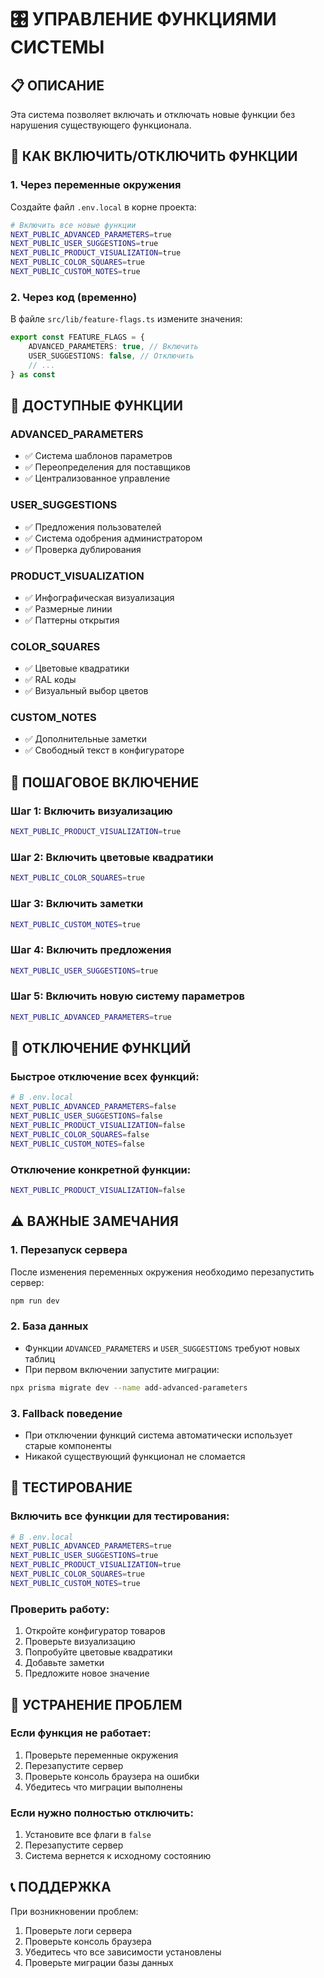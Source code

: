 # 🎛️ УПРАВЛЕНИЕ ФУНКЦИЯМИ СИСТЕМЫ

## 📋 ОПИСАНИЕ

Эта система позволяет включать и отключать новые функции без нарушения существующего функционала.

## 🔧 КАК ВКЛЮЧИТЬ/ОТКЛЮЧИТЬ ФУНКЦИИ

### **1. Через переменные окружения**

Создайте файл `.env.local` в корне проекта:

```bash
# Включить все новые функции
NEXT_PUBLIC_ADVANCED_PARAMETERS=true
NEXT_PUBLIC_USER_SUGGESTIONS=true
NEXT_PUBLIC_PRODUCT_VISUALIZATION=true
NEXT_PUBLIC_COLOR_SQUARES=true
NEXT_PUBLIC_CUSTOM_NOTES=true
```

### **2. Через код (временно)**

В файле `src/lib/feature-flags.ts` измените значения:

```typescript
export const FEATURE_FLAGS = {
	ADVANCED_PARAMETERS: true, // Включить
	USER_SUGGESTIONS: false, // Отключить
	// ...
} as const
```

## 🎯 ДОСТУПНЫЕ ФУНКЦИИ

### **ADVANCED_PARAMETERS**

- ✅ Система шаблонов параметров
- ✅ Переопределения для поставщиков
- ✅ Централизованное управление

### **USER_SUGGESTIONS**

- ✅ Предложения пользователей
- ✅ Система одобрения администратором
- ✅ Проверка дублирования

### **PRODUCT_VISUALIZATION**

- ✅ Инфографическая визуализация
- ✅ Размерные линии
- ✅ Паттерны открытия

### **COLOR_SQUARES**

- ✅ Цветовые квадратики
- ✅ RAL коды
- ✅ Визуальный выбор цветов

### **CUSTOM_NOTES**

- ✅ Дополнительные заметки
- ✅ Свободный текст в конфигураторе

## 🚀 ПОШАГОВОЕ ВКЛЮЧЕНИЕ

### **Шаг 1: Включить визуализацию**

```bash
NEXT_PUBLIC_PRODUCT_VISUALIZATION=true
```

### **Шаг 2: Включить цветовые квадратики**

```bash
NEXT_PUBLIC_COLOR_SQUARES=true
```

### **Шаг 3: Включить заметки**

```bash
NEXT_PUBLIC_CUSTOM_NOTES=true
```

### **Шаг 4: Включить предложения**

```bash
NEXT_PUBLIC_USER_SUGGESTIONS=true
```

### **Шаг 5: Включить новую систему параметров**

```bash
NEXT_PUBLIC_ADVANCED_PARAMETERS=true
```

## 🔄 ОТКЛЮЧЕНИЕ ФУНКЦИЙ

### **Быстрое отключение всех функций:**

```bash
# В .env.local
NEXT_PUBLIC_ADVANCED_PARAMETERS=false
NEXT_PUBLIC_USER_SUGGESTIONS=false
NEXT_PUBLIC_PRODUCT_VISUALIZATION=false
NEXT_PUBLIC_COLOR_SQUARES=false
NEXT_PUBLIC_CUSTOM_NOTES=false
```

### **Отключение конкретной функции:**

```bash
NEXT_PUBLIC_PRODUCT_VISUALIZATION=false
```

## ⚠️ ВАЖНЫЕ ЗАМЕЧАНИЯ

### **1. Перезапуск сервера**

После изменения переменных окружения необходимо перезапустить сервер:

```bash
npm run dev
```

### **2. База данных**

- Функции `ADVANCED_PARAMETERS` и `USER_SUGGESTIONS` требуют новых таблиц
- При первом включении запустите миграции:

```bash
npx prisma migrate dev --name add-advanced-parameters
```

### **3. Fallback поведение**

- При отключении функций система автоматически использует старые компоненты
- Никакой существующий функционал не сломается

## 🧪 ТЕСТИРОВАНИЕ

### **Включить все функции для тестирования:**

```bash
# В .env.local
NEXT_PUBLIC_ADVANCED_PARAMETERS=true
NEXT_PUBLIC_USER_SUGGESTIONS=true
NEXT_PUBLIC_PRODUCT_VISUALIZATION=true
NEXT_PUBLIC_COLOR_SQUARES=true
NEXT_PUBLIC_CUSTOM_NOTES=true
```

### **Проверить работу:**

1. Откройте конфигуратор товаров
2. Проверьте визуализацию
3. Попробуйте цветовые квадратики
4. Добавьте заметки
5. Предложите новое значение

## 🔧 УСТРАНЕНИЕ ПРОБЛЕМ

### **Если функция не работает:**

1. Проверьте переменные окружения
2. Перезапустите сервер
3. Проверьте консоль браузера на ошибки
4. Убедитесь что миграции выполнены

### **Если нужно полностью отключить:**

1. Установите все флаги в `false`
2. Перезапустите сервер
3. Система вернется к исходному состоянию

## 📞 ПОДДЕРЖКА

При возникновении проблем:

1. Проверьте логи сервера
2. Проверьте консоль браузера
3. Убедитесь что все зависимости установлены
4. Проверьте миграции базы данных
